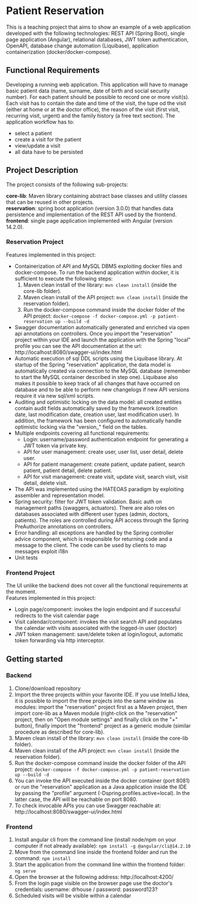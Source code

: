 # Patient Reservation

This is a teaching project that aims to show an example of a web application developed with the following technologies: REST API (Spring Boot), single page application (Angular), relational databases, JWT token authentication, OpenAPI, database change automation (Liquibase), application containerization (docker/docker-compose).

## Functional Requirements
Developing a running web application. 
This application will have to manage basic patient data (name, surname, date of birth and social security number). For each patient should be possible to record one or more visit(s). Each visit has to contain the date and time of the visit, the tupe od the visit (either at home or at the doctor office), the reason of the visit (first visit, recurring visit, urgent) and the family history (a free text section).
The application workflow has to:
- select a patient
- create a visit for the patient
- view/update a visit
- all data have to be persisted


## Project Description
The project consists of the following sub-projects:

**core-lib**: Maven library containing abstract base classes and utility classes that can be reused in other projects.<br /> 
**reservation**: spring boot application (version 3.0.0) that handles data persistence and implementation of the REST API used by the frontend.<br /> 
**frontend**: single page application implemented with Angular (version 14.2.0). <br /> 

### Reservation Project
Features implemented in this project:
- Containerization of API and MySQL DBMS exploiting docker files and docker-compose. To run the backend application within docker, it is sufficient to execute the following steps:
	1) Maven clean install of the library: `mvn clean install` (inside the core-lib folder).
	2) Maven clean install of the API project: `mvn clean install` (inside the reservation folder).
	3) Run the docker-compose command inside the docker folder of the API project: `docker-compose -f docker-compose.yml -p patient-reservation up --build -d`
- Swagger documentation automatically generated and enriched via open api annotations on controllers. Once you import the "reservation" project within your IDE and launch the application with the Spring "local" profile you can see the API documentation at the url: http://localhost:8080/swagger-ui/index.html
- Automatic execution of sql DDL scripts using the Liquibase library. At startup of the Spring "reservation" application, the data model is automatically created via connection to the MySQL database (remember to start the MySQL container described in step one). Liquibase also makes it possible to keep track of all changes that have occurred on database and to be able to perform new changelogs if new API versions require it via new sql/xml scripts.
- Auditing and optimistic locking on the data model: all created entities contain audit fields automatically saved by the framework (creation date, last modification date, creation user, last modification user). In addition, the framework has been configured to automatically handle optimistic locking via the "version_" field on the tables.
- Multiple endpoints covering all functional requirements: 
	- Login: username/password authentication endpoint for generating a JWT token via private key. 
	- API for user management: create user, user list, user detail, delete user.
	- API for patient management: create patient, update patient, search patient, patient detail, delete patient.
	- API for visit management: create visit, update visit, search visit, visit detail, delete visit.
- The API was implemented using the HATEOAS paradigm by exploiting assembler and representation model.
- Spring security: filter for JWT token validation. Basic auth on management paths (swaggers, actuators). There are also roles on databases 
associated with different user types (admin, doctors, patients). The roles are controlled during API access through the Spring PreAuthorize annotations on controllers.
- Error handling: all exceptions are handled by the Spring controller advice component, which is responsible for returning code and a message to the client. The code can be used by clients to map messages exploit i18n
- Unit tests

### Frontend Project
The UI unlike the backend does not cover all the functional requirements at the moment.<br />
Features implemented in this project:
- Login page/component: invokes the login endpoint and if successful redirects to the visit calendar page
- Visit calendar/component: invokes the visit search API and populates the calendar with visits associated with the logged-in user (doctor)
- JWT token management: save/delete token at login/logout, automatic token forwarding via http interceptor.


## Getting started

### Backend
1) Clone/download repository
2) Import the three projects within your favorite IDE. If you use IntelliJ Idea, it is possible to import the three projects into the same window as modules: import the "reservation" project first as a Maven project, then import core-lib as a Maven module (right-click on the "reservation" project, then on "Open module settings" and finally click on the "+" button), finally import the "frontend" project as a generic module (similar procedure as described for core-lib).
3) Maven clean install of the library: `mvn clean install` (inside the core-lib folder).
4) Maven clean install of the API project: `mvn clean install` (inside the reservation folder).
5) Run the docker-compose command inside the docker folder of the API project: `docker-compose -f docker-compose.yml -p patient-reservation up --build -d`
6) You can invoke the API executed inside the docker container (port 8081) or run the "reservation" application as a Java application inside the IDE by passing the "profile" argument (-Dspring.profiles.active=local). In the latter case, the API will be reachable on port 8080.
7) To check invocable APIs you can use Swagger reachable at: http://localhost:8080/swagger-ui/index.html

### Frontend
1) Install angular cli from the command line (install node/npm on your computer if not already available): `npm install -g @angular/cli@14.2.10`
2) Move from the command line inside the frontend folder and run the command: `npm install`
3) Start the application from the command line within the frontend folder: `ng serve`
4) Open the browser at the following address: http://localhost:4200/
5) From the login page visible on the browser page use the doctor's credentials:  username: drhouse / password: password123?
6) Scheduled visits will be visible within a calendar
